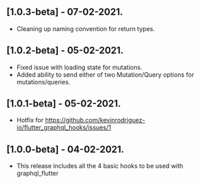 ## [1.0.3-beta] - 07-02-2021.

* Cleaning up naming convention for return types.

## [1.0.2-beta] - 05-02-2021.

* Fixed issue with loading state for mutations.
* Added ability to send either of two Mutation/Query options for mutations/queries.

## [1.0.1-beta] - 05-02-2021.

* Hotfix for https://github.com/kevinrodriguez-io/flutter_graphql_hooks/issues/1

## [1.0.0-beta] - 04-02-2021.

* This release includes all the 4 basic hooks to be used with graphql_flutter
